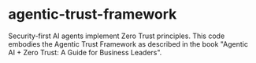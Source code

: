 # agentic-trust-framework
Security-first AI agents implement Zero Trust principles. This code embodies the Agentic Trust Framework as described in the book "Agentic AI + Zero Trust: A Guide for Business Leaders".

